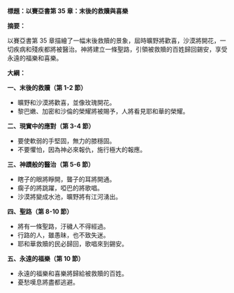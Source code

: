 **標題：以賽亞書第 35 章：末後的救贖與喜樂**

**摘要：**

以賽亞書第 35 章描繪了一幅末後救贖的景象，屆時曠野將歡喜，沙漠將開花，一切疾病和殘疾都將被醫治。神將建立一條聖路，引領被救贖的百姓歸回錫安，享受永遠的福樂和喜樂。

**大綱：**

**一、末後的救贖（第 1-2 節）**
* 曠野和沙漠將歡喜，並像玫瑰開花。
* 黎巴嫩、加密和沙倫的榮耀將被賜予，人將看見耶和華的榮耀。

**二、現實中的應對（第 3-4 節）**
* 要使軟弱的手堅固，無力的膝穩固。
* 不要懼怕，因為神必來報仇，施行極大的報應。

**三、神蹟般的醫治（第 5-6 節）**
* 瞎子的眼將睜開，聾子的耳將開通。
* 瘸子的將跳躍，啞巴的將歌唱。
* 沙漠將變成水池，曠野將有江河湧出。

**四、聖路（第 8-10 節）**
* 將有一條聖路，汙穢人不得經過。
* 行路的人，雖愚昧，也不致失迷。
* 耶和華救贖的民必歸回，歌唱來到錫安。

**五、永遠的福樂（第 10 節）**
* 永遠的福樂和喜樂將歸給被救贖的百姓。
* 憂愁嘆息將盡都逃避。